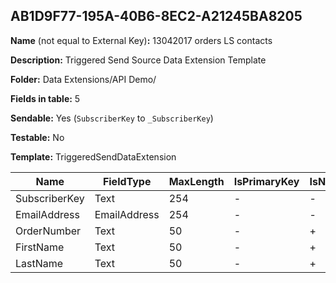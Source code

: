 ## AB1D9F77-195A-40B6-8EC2-A21245BA8205

**Name** (not equal to External Key)**:** 13042017 orders LS contacts

**Description:** Triggered Send Source Data Extension Template

**Folder:** Data Extensions/API Demo/

**Fields in table:** 5

**Sendable:** Yes (`SubscriberKey` to `_SubscriberKey`)

**Testable:** No

**Template:** TriggeredSendDataExtension

| Name | FieldType | MaxLength | IsPrimaryKey | IsNullable | DefaultValue |
| --- | --- | --- | --- | --- | --- |
| SubscriberKey | Text | 254 | - | - |  |
| EmailAddress | EmailAddress | 254 | - | - |  |
| OrderNumber | Text | 50 | - | + |  |
| FirstName | Text | 50 | - | + |  |
| LastName | Text | 50 | - | + |  |
